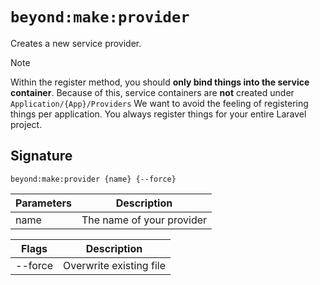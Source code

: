 # `beyond:make:provider`
Creates a new service provider. 

> [!NOTE]
> Within the register method, you should **only bind things into the service container**.
> Because of this, service containers are **not** created under `Application/{App}/Providers` 
> We want to avoid the feeling of registering things per application. You always register things 
> for your entire Laravel project.

## Signature
`beyond:make:provider {name} {--force}`

| Parameters | Description               |
|------------|---------------------------|
| name       | The name of your provider |

| Flags    | Description             |
|----------|-------------------------|
| --force  | Overwrite existing file |
